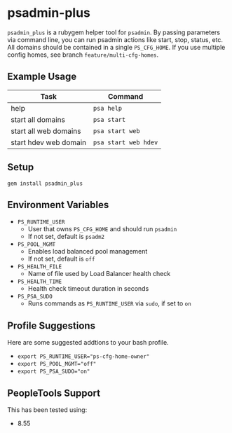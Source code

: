 # psadmin-plus 
`psadmin_plus` is a rubygem helper tool for `psadmin`. By passing parameters via command line, you can run psadmin actions like start, stop, status, etc. All domains should be contained in a single `PS_CFG_HOME`. If you use multiple config homes, see branch `feature/multi-cfg-homes`.

## Example Usage
| Task | Command|
|---|---|
| help | `psa help`|
| start all domains|`psa start`|
| start all web domains|`psa start web`|
| start hdev web domain|`psa start web hdev`|

## Setup
`gem install psadmin_plus`

## Environment Variables
* `PS_RUNTIME_USER`
    * User that owns `PS_CFG_HOME` and should run `psadmin`
    * If not set, default is `psadm2`
* `PS_POOL_MGMT`
    * Enables load balanced pool management
    * If not set, default is `off`
* `PS_HEALTH_FILE`
    * Name of file used by Load Balancer health check
* `PS_HEALTH_TIME`
    * Health check timeout duration in seconds
* `PS_PSA_SUDO`
    * Runs commands as `PS_RUNTIME_USER` via `sudo`, if set to `on`

## Profile Suggestions
Here are some suggested addtions to your bash profile.
* `export PS_RUNTIME_USER="ps-cfg-home-owner"`
* `export PS_POOL_MGMT="off"`
* `export PS_PSA_SUDO="on"`

## PeopleTools Support
This has been tested using:
* 8.55
